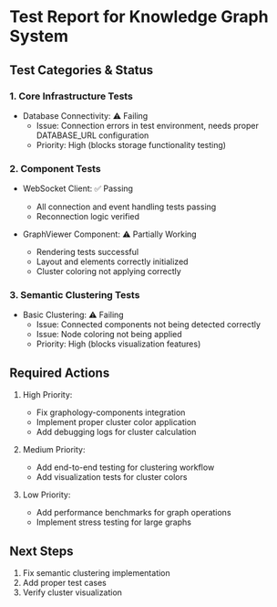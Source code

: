 # Test Report for Knowledge Graph System

## Test Categories & Status

### 1. Core Infrastructure Tests
- Database Connectivity: ⚠️ Failing
  - Issue: Connection errors in test environment, needs proper DATABASE_URL configuration
  - Priority: High (blocks storage functionality testing)

### 2. Component Tests
- WebSocket Client: ✅ Passing
  - All connection and event handling tests passing
  - Reconnection logic verified

- GraphViewer Component: ⚠️ Partially Working
  - Rendering tests successful
  - Layout and elements correctly initialized
  - Cluster coloring not applying correctly

### 3. Semantic Clustering Tests
- Basic Clustering: ⚠️ Failing
  - Issue: Connected components not being detected correctly
  - Issue: Node coloring not being applied
  - Priority: High (blocks visualization features)

## Required Actions

1. High Priority:
   - Fix graphology-components integration
   - Implement proper cluster color application
   - Add debugging logs for cluster calculation

2. Medium Priority:
   - Add end-to-end testing for clustering workflow
   - Add visualization tests for cluster colors

3. Low Priority:
   - Add performance benchmarks for graph operations
   - Implement stress testing for large graphs

## Next Steps
1. Fix semantic clustering implementation
2. Add proper test cases
3. Verify cluster visualization